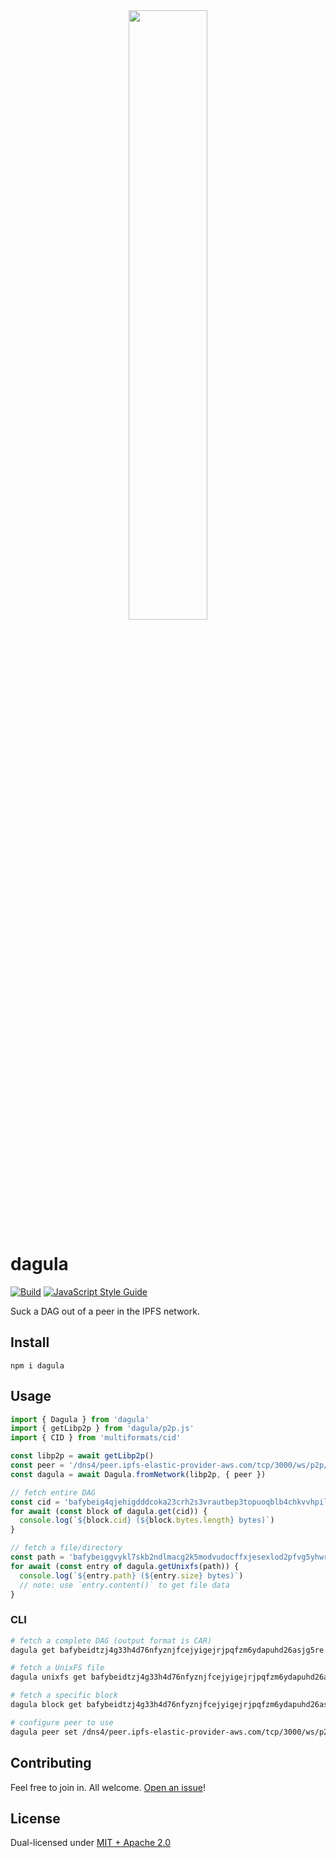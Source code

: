 <div align="center">
  <img src="https://bafybeieyeb3zoyob7sdbgcx5uvd6vesdycrtry6j34jenx4oavejegay54.ipfs.dweb.link/dagula.png" width="50%"/>
</div>

# dagula

[![Build](https://github.com/alanshaw/dagula/actions/workflows/build.yml/badge.svg)](https://github.com/alanshaw/dagula/actions/workflows/build.yml)
[![JavaScript Style Guide](https://img.shields.io/badge/code_style-standard-brightgreen.svg)](https://standardjs.com)

Suck a DAG out of a peer in the IPFS network.

## Install

```
npm i dagula
```

## Usage

```js
import { Dagula } from 'dagula'
import { getLibp2p } from 'dagula/p2p.js'
import { CID } from 'multiformats/cid'

const libp2p = await getLibp2p()
const peer = '/dns4/peer.ipfs-elastic-provider-aws.com/tcp/3000/ws/p2p/bafzbeibhqavlasjc7dvbiopygwncnrtvjd2xmryk5laib7zyjor6kf3avm'
const dagula = await Dagula.fromNetwork(libp2p, { peer })

// fetch entire DAG
const cid = 'bafybeig4qjehigdddcoka23crh2s3vrautbep3topuoqblb4chkvvhpilu'
for await (const block of dagula.get(cid)) {
  console.log(`${block.cid} (${block.bytes.length} bytes)`)
}

// fetch a file/directory
const path = 'bafybeiggvykl7skb2ndlmacg2k5modvudocffxjesexlod2pfvg5yhwrqm/2998.png'
for await (const entry of dagula.getUnixfs(path)) {
  console.log(`${entry.path} (${entry.size} bytes)`)
  // note: use `entry.content()` to get file data
}
```

### CLI

```sh
# fetch a complete DAG (output format is CAR)
dagula get bafybeidtzj4g33h4d76nfyznjfcejyigejrjpqfzm6ydapuhd26asjg5re > output.car

# fetch a UnixFS file
dagula unixfs get bafybeidtzj4g33h4d76nfyznjfcejyigejrjpqfzm6ydapuhd26asjg5re/path/to/data.txt

# fetch a specific block
dagula block get bafybeidtzj4g33h4d76nfyznjfcejyigejrjpqfzm6ydapuhd26asjg5re

# configure peer to use
dagula peer set /dns4/peer.ipfs-elastic-provider-aws.com/tcp/3000/ws/p2p/bafzbeibhqavlasjc7dvbiopygwncnrtvjd2xmryk5laib7zyjor6kf3avm
```

## Contributing

Feel free to join in. All welcome. [Open an issue](https://github.com/alanshaw/dagula/issues)!

## License

Dual-licensed under [MIT + Apache 2.0](https://github.com/alanshaw/dagula/blob/main/LICENSE.md)

